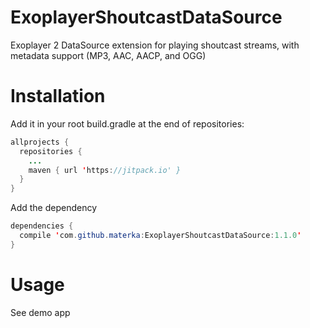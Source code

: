 # ExoplayerShoutcastDataSource
Exoplayer 2 DataSource extension for playing shoutcast streams, with metadata support (MP3, AAC, AACP, and OGG)

# Installation
Add it in your root build.gradle at the end of repositories:
```java
allprojects {
  repositories {
    ...
    maven { url 'https://jitpack.io' }
  }
}
```
Add the dependency
```java
dependencies {
  compile 'com.github.materka:ExoplayerShoutcastDataSource:1.1.0'
}
```
# Usage
See demo app
